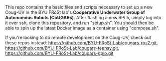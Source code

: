 This repo contains the basic files and scripts necessary to set up a new Coug-UV in the BYU FRoSt lab's **Cooperative Underwater Group of Autonomous Robots (CoUGARs)**. 
After flashing a new RPi 5, simply log into it over ssh, clone this repository, and run "setup.sh".
You should then be able to spin up the latest Docker image as a container using "compose.sh".

If you're looking to do remote development on the Coug-UV, check out these repos instead: https://github.com/BYU-FRoSt-Lab/cougars-ros2.git, https://github.com/BYU-FRoSt-Lab/cougars-teensy.git, https://github.com/BYU-FRoSt-Lab/cougars-gpio.git
